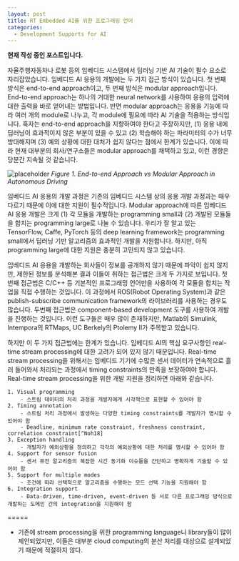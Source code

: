 ```yaml
---
layout: post
title: RT Embedded AI를 위한 프로그래밍 언어
categories:
  - Development Supports for AI
---
```


**현재 작성 중인 포스트입니다.**

자율주행자동차나 로봇 등의 임베디드 시스템에서 딥러닝 기반 AI 기술이 필수 요소로 자리잡았습니다. 임베디드 AI 응용의 개발에는 두 가지 접근 방식이 있습니다. 첫 번째 방식은 end-to-end approach이고, 두 번째 방식은 modular approach입니다. End-to-end approach는 하나의 거대한 neural network를 사용하여 응용의 입력에 대한 출력을 바로 얻어내는 방법입니다. 반면 modular approach는 응용을 기능에 따라 여러 개의 module로 나누고, 각 module에 필요에 따라 AI 기술을 적용하는 방식입니다. 혹자는 end-to-end approach을 지향하여야 한다고 주장하지만, (1) 응용 내에 딥러닝이 효과적이지 않은 부분이 있을 수 있고 (2) 학습해야 하는 파라미터의 수가 너무 방대해지며 (3) 예외 상황에 대한 대처가 쉽지 않다는 점에서 한계가 있습니다. 이에 따라 현재 대부분의 회사/연구소들은 modular approach를 채택하고 있고, 이런 경향은 당분간 지속될 것 같습니다.

![placeholder](https://i.imgur.com/Gatb5Qo.png "Figure 1")
*Figure 1. End-to-end Approach vs Modular Approach in Autonomous Driving*

임베디드 AI 응용의 개발 과정은 기존의 임베디드 시스템 상의 응용 개발 과정과는 매우 다르기 때문에 이에 대한 지원이 필수적입니다. Modular approach에 따른 임베디드 AI 응용 개발은 크게 (1) 각 모듈을 개발하는 programming small과 (2) 개발된 모듈들을 합치는 programming large로 나눌 수 있습니다. 우리가 잘 알고 있는 TensorFlow, Caffe, PyTorch 등의 deep learning framework는 programming small에서 딥러닝 기반 알고리즘의 효과적인 개발을 지원합니다. 하지만, 아직 programming large에 대한 지원은 충분히 고민되지 않고 있습니다.

임베디드 AI 응용을 개발하는 회사들이 정보를 공개하지 않기 때문에 파악이 쉽지 않지만, 제한된 정보를 분석해본 결과 이들이 취하는 접근법은 크게 두 가지로 보입니다. 첫번째 접근법은 C/C++ 등 기본적인 프로그래밍 언어만을 사용하여 각 모듈을 합치는 작업을 직접 수행하는 것입니다. 이 과정에서 ROS(Robot Operating System)과 같은 publish-subscribe communication framework의 라이브러리를 사용하는 경우도 많습니다. 두번째 접근법은 component-based development 도구를 사용하여 개발을 진행하는 것입니다. 이런 도구들은 매우 많이 존재하지만, Matlab의 Simulink, Intempora의 RTMaps, UC Berkely의 Ptolemy II가 주목받고 있습니다.

하지만 이 두 가지 접근법에는 한계가 있습니다. 임베디드 AI의 핵심 요구사항인 real-time stream processing에 대한 고려가 되어 있지 않기 때문입니다. Real-time stream processing을 위해서는 임베디드 기기에 수많은 센서 데이터가 연속적으로 흘러 들어와서 처리되는 과정에서 timing constraints의 만족을 보장하여야 합니다. Real-time stream processing을 위한 개발 지원을 정리하면 아래와 같습니다.

```
1. Visual programming
    - 스트림 데이터의 처리 과정을 개발자에게 시각적으로 표현할 수 있어야 함
2. Timing annotation
    - 스트림 처리 과정에서 발생하는 다양한 timing constraints를 개발자가 명시할 수 있어야 함
    - Deadline, minimum rate constraint, freshness constraint, correlation constraint[^Noh18]
3. Exception handling
    - 개발자가 예외상황을 정의하고 각각의 예외상황에 대한 처리를 명시할 수 있어야 함
4. Support for sensor fusion
    - 센서 퓨전 알고리즘의 복잡한 시간 동기화 이슈들을 간단하고 명확하게 기술할 수 있어야 함
5. Support for multiple modes
    - 조건에 따라 선택적으로 알고리즘을 수행하는 모드 선택 기능을 지원해야 함
6. Integration support
    - Data-driven, time-driven, event-driven 등 서로 다른 프로그래밍 방식으로 개발하는 도메인 간의 integration을 지원해야 함
```

=====

- 기존에 stream processing을 위한 programming language나 library들이 많이 제안되었지만, 이들은 대부분 cloud computing의 분산 처리를 대상으로 설계되었기 때문에 적절하지 않다.





[^Noh18]: Soonhyun Noh and Seongsoo Hong, "Splash: Stream processing language for autonomous driving," 15th International Conference on Ubiquitous Robots, 2018.

